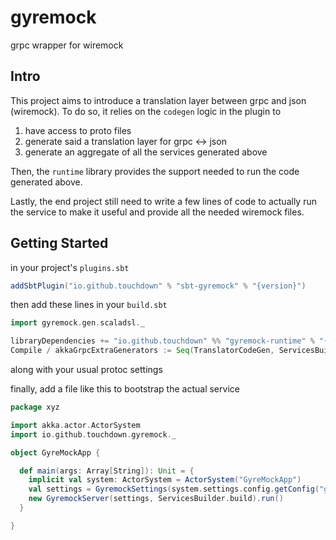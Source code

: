 # gyremock
grpc wrapper for wiremock

## Intro
This project aims to introduce a translation layer between grpc and json (wiremock). 
To do so, it relies on the `codegen` logic in the plugin to
1. have access to proto files
2. generate said a translation layer for grpc <-> json
3. generate an aggregate of all the services generated above

Then, the `runtime` library provides the support needed to run the code generated above.

Lastly, the end project still need to write a few lines of code to actually run the service to make it useful and provide all the needed wiremock files.


## Getting Started
in your project's `plugins.sbt`
```sbt
addSbtPlugin("io.github.touchdown" % "sbt-gyremock" % "{version}")
```
then add these lines in your `build.sbt`
```sbt
import gyremock.gen.scaladsl._

libraryDependencies += "io.github.touchdown" %% "gyremock-runtime" % "{version}"
Compile / akkaGrpcExtraGenerators := Seq(TranslatorCodeGen, ServicesBuilderCodeGen)
```
along with your usual protoc settings


finally, add a file like this to bootstrap the actual service
```scala
package xyz

import akka.actor.ActorSystem
import io.github.touchdown.gyremock._

object GyreMockApp {

  def main(args: Array[String]): Unit = {
    implicit val system: ActorSystem = ActorSystem("GyreMockApp")
    val settings = GyremockSettings(system.settings.config.getConfig("gyremock"))
    new GyremockServer(settings, ServicesBuilder.build).run()
  }

}
```
